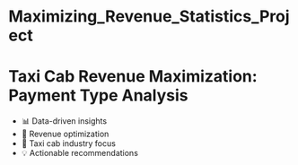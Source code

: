 # Maximizing_Revenue_Statistics_Project
# Taxi Cab Revenue Maximization: Payment Type Analysis
- 📊 Data-driven insights
- 🚀 Revenue optimization
- 🚕 Taxi cab industry focus
- 💡 Actionable recommendations
